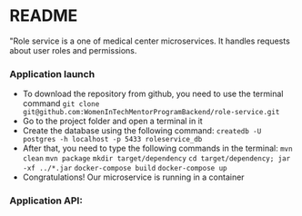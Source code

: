 # README #

"Role service is a one of medical center microservices. It handles requests about user roles and permissions.

### Application launch ###

* To download the repository from github, you need to use the terminal command
`git clone git@github.com:WomenInTechMentorProgramBackend/role-service.git`
* Go to the project folder and open a terminal in it
* Create the database using the following command:
  `createdb -U postgres -h localhost -p 5433 roleservice_db`
* After that, you need to type the following commands in the terminal: 
`mvn clean`
`mvn package`
`mkdir target/dependency`
`cd target/dependency; jar -xf ../*.jar`
`docker-compose build`
`docker-compose up`
* Congratulations! Our microservice is running in a container



### Application API: ###